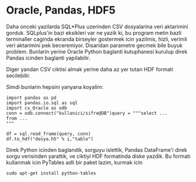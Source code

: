 # Oracle, Pandas, HDF5

Daha onceki yazilarda SQL*Plus uzerinden CSV dosyalarina veri
aktarimini gorduk. SQLplus'in bazi eksikleri var ne yazik ki, bu
program metin bazli terminaller caginda ekranda birseyler gostermek
icin yazilmis, hizli, verimli veri aktarimini pek
beceremiyor. Disaridan parametre gecmek bile buyuk problem. Bunlarin
yerine Oracle Python baglanti kutuphanesi kurulup direk Pandas icinden
baglanti yapilabilir.

Diger yandan CSV ciktisi almak yerine daha az yer tutan HDF formati secilebilir.

Simdi bunlarin hepsini yanyana koyalim:

```
import pandas as pd
import pandas.io.sql as sql
import cx_Oracle as odb
conn = odb.connect("kullanici/sifre@DB")query = """select ...
from ...
"""

df = sql.read_frame(query, conn)
df.to_hdf("dosya.h5" % i,"table")
```

Direk Python icinden baglandik, sorguyu islettik, Pandas DataFrame'i
direk sorgu verisinden yarattik, ve ciktiyi HDF formatinda diske
yazdik. Bu formati kullanmak icin PyTables adli bir paket lazim,
kurmak icin

```
sudo apt-get install python-tables
```





